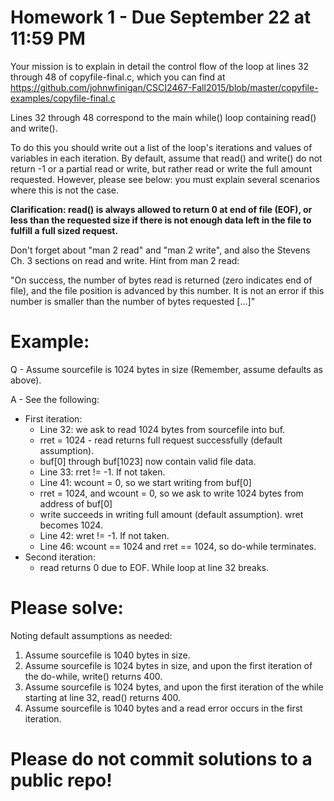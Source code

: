 # Homework 1 - Due September 22 at 11:59 PM

Your mission is to explain in detail the control flow of the loop at lines 
32 through 48 of copyfile-final.c, which you can find at https://github.com/johnwfinigan/CSCI2467-Fall2015/blob/master/copyfile-examples/copyfile-final.c

Lines 32 through 48 correspond to the main while() loop containing read() and write().

To do this you should write out a list of the loop's iterations and values
of variables in each iteration. By default, assume that read() and write() do 
not return -1 or a partial read or write, but rather read or write the full 
amount requested. However, please see below: you must explain several scenarios 
where this is not the case.

**Clarification: read() is always allowed to return 0 at end of file (EOF), or 
less than the requested size if there is not enough data left in the file to fulfill a full sized request.**

Don't forget about "man 2 read" and "man 2 write", and also the Stevens Ch. 3 sections on read and write. Hint from man 2 read:

"On success, the number of bytes read is returned (zero indicates end of file), and the file position is advanced by this number.  It is not an error  if  this number is smaller than the number of bytes requested [...]"

# Example:

Q - Assume sourcefile is 1024 bytes in size (Remember, assume defaults as above).

A - See the following:

* First iteration:
  * Line 32: we ask to read 1024 bytes from sourcefile into buf.
  * rret = 1024 - read returns full request successfully (default assumption).
  * buf[0] through buf[1023] now contain valid file data.
  * Line 33: rret != -1. If not taken.
  * Line 41: wcount = 0, so we start writing from buf[0]
  * rret = 1024, and wcount = 0, so we ask to write 1024 bytes from address of buf[0]
  * write succeeds in writing full amount (default assumption). wret becomes 1024. 
  * Line 42: wret != -1. If not taken.
  * Line 46: wcount == 1024 and rret == 1024, so do-while terminates.
* Second iteration:
  * read returns 0 due to EOF. While loop at line 32 breaks.

# Please solve:

Noting default assumptions as needed:

1. Assume sourcefile is 1040 bytes in size.
2. Assume sourcefile is 1024 bytes in size, and upon the first iteration of
the do-while, write() returns 400.
3. Assume sourcefile is 1024 bytes, and upon the first iteration of the while
starting at line 32, read() returns 400.
4. Assume sourcefile is 1040 bytes and a read error occurs in the first iteration.

# Please do not commit solutions to a public repo!
